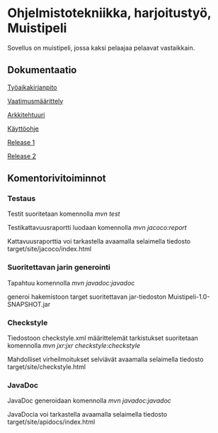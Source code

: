 # Ohjelmistotekniikka, harjoitustyö, Muistipeli

Sovellus on muistipeli, jossa kaksi pelaajaa pelaavat vastaikkain.

## Dokumentaatio

[Työaikakirjanpito](https://github.com/halonenp/ot-harjoitustyo/blob/master/dokumentaatio/Ty%C3%B6aikakirjanpito.md)

[Vaatimusmäärittely](https://github.com/halonenp/ot-harjoitustyo/blob/master/dokumentaatio/Vaatimusm%C3%A4%C3%A4rittely.md)

[Arkkitehtuuri](https://github.com/halonenp/ot-harjoitustyo/blob/master/dokumentaatio/arkkitehtuuri.md)

[Käyttöohje](https://github.com/halonenp/ot-harjoitustyo/blob/master/dokumentaatio/Kayttoohje.md)

[Release 1](https://github.com/halonenp/ot-harjoitustyo/releases/tag/Viikko5)

[Release 2](https://github.com/halonenp/ot-harjoitustyo/releases/tag/Viikko6)

## Komentorivitoiminnot

### Testaus

Testit suoritetaan komennolla *mvn test*

Testikattavuusraportti luodaan komennolla *mvn jacoco:report*

Kattavuusraporttia voi tarkastella avaamalla selaimella tiedosto target/site/jacoco/index.html

### Suoritettavan jarin generointi

Tapahtuu komennolla *mvn javadoc:javadoc*

generoi hakemistoon target suoritettavan jar-tiedoston Muistipeli-1.0-SNAPSHOT.jar

### Checkstyle

Tiedostoon checkstyle.xml määrittelemät tarkistukset suoritetaan komennolla *mvn jxr:jxr checkstyle:checkstyle*

Mahdolliset virheilmoitukset selviävät avaamalla selaimella tiedosto target/site/checkstyle.html

### JavaDoc

JavaDoc generoidaan komennolla *mvn javadoc:javadoc*

JavaDocia voi tarkastella avaamalla selaimella tiedosto target/site/apidocs/index.html




